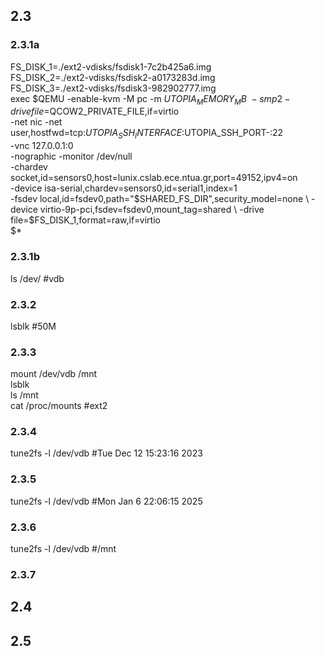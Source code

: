 ## 2.3
### 2.3.1a
FS_DISK_1=./ext2-vdisks/fsdisk1-7c2b425a6.img  
FS_DISK_2=./ext2-vdisks/fsdisk2-a0173283d.img  
FS_DISK_3=./ext2-vdisks/fsdisk3-982902777.img  
exec $QEMU -enable-kvm -M pc -m $UTOPIA_MEMORY_MB \
    -smp 2 -drive file=$QCOW2_PRIVATE_FILE,if=virtio \
    -net nic -net user,hostfwd=tcp:$UTOPIA_SSH_INTERFACE:$UTOPIA_SSH_PORT-:22 \
    -vnc 127.0.0.1:0 \
    -nographic -monitor /dev/null  \
    -chardev socket,id=sensors0,host=lunix.cslab.ece.ntua.gr,port=49152,ipv4=on \
    -device isa-serial,chardev=sensors0,id=serial1,index=1 \
    -fsdev local,id=fsdev0,path="$SHARED_FS_DIR",security_model=none \
    -device virtio-9p-pci,fsdev=fsdev0,mount_tag=shared \
    -drive file=$FS_DISK_1,format=raw,if=virtio \
    $*
### 2.3.1b
ls /dev/ #vdb
### 2.3.2
lsblk #50M
### 2.3.3
mount /dev/vdb /mnt  
lsblk  
ls /mnt  
cat /proc/mounts #ext2
### 2.3.4
tune2fs -l /dev/vdb #Tue Dec 12 15:23:16 2023
### 2.3.5
tune2fs -l /dev/vdb #Mon Jan  6 22:06:15 2025
### 2.3.6
tune2fs -l /dev/vdb #/mnt
### 2.3.7

## 2.4

## 2.5
